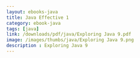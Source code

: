 ```yaml
---
layout: ebooks-java
title: Java Effective 1 
category: ebook-java
tags: [java]
link: /downloads/pdf/java/Exploring Java 9.pdf 
image: /images/thumbs/java/Exploring Java 9.png
description : Exploring Java 9 
---
```












